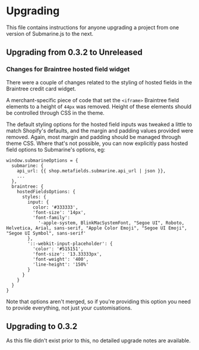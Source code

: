 # Upgrading
This file contains instructions for anyone upgrading a project from one version of Submarine.js to the next.

## Upgrading from 0.3.2 to Unreleased

### Changes for Braintree hosted field widget
There were a couple of changes related to the styling of hosted fields in the Braintree credit card widget.

A merchant-specific piece of code that set the `<iframe>` Braintree field elements to a height of `44px` was removed.
Height of these elements should be controlled through CSS in the theme.

The default styling options for the hosted field inputs was tweaked a little to match Shopify's defaults, and the margin and padding values provided were removed.
Again, most margin and padding should be managed through theme CSS. Where that's not possible, you can now explicitly pass hosted field options to Submarine's options, eg:

```
window.submarineOptions = {
  submarine: {
    api_url: {{ shop.metafields.submarine.api_url | json }},
    ...
  },
  braintree: {
    hostedFieldsOptions: {
      styles: {
        input: {
          color: '#333333',
          'font-size': '14px',
          'font-family':
            '-apple-system, BlinkMacSystemFont, "Segoe UI", Roboto, Helvetica, Arial, sans-serif, "Apple Color Emoji", "Segoe UI Emoji", "Segoe UI Symbol", sans-serif'
        },
        '::-webkit-input-placeholder': {
          'color': '#515151',
          'font-size': '13.33333px',
          'font-weight': '400',
          'line-height': '150%'
        }
      }
    }
  }
}
```

Note that options aren't merged, so if you're providing this option you need to provide everything, not just your customisations.

## Upgrading to 0.3.2
As this file didn't exist prior to this, no detailed upgrade notes are available.

